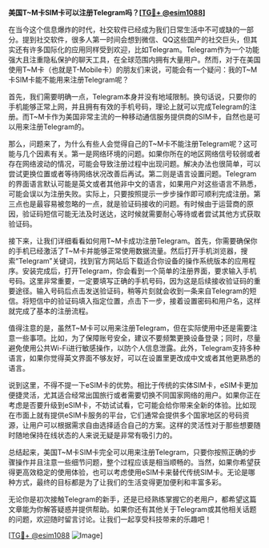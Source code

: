 **美国T~M卡SIM卡可以注册Telegram吗？[[TG💪+ @esim1088](https://t.me/s/esim1088)]**

在当今这个信息爆炸的时代，社交软件已经成为我们日常生活中不可或缺的一部分。提到社交软件，很多人第一时间会想到微信、QQ这些国产的社交巨头，但其实还有许多国际化的应用同样受到欢迎，比如Telegram。Telegram作为一个功能强大且注重隐私保护的聊天工具，在全球范围内拥有大量用户。然而，对于在美国使用T~M卡（也就是T-Mobile卡）的朋友们来说，可能会有一个疑问：我的T~M卡SIM卡能不能用来注册Telegram呢？

首先，我们需要明确一点，Telegram本身并没有地域限制。换句话说，只要你的手机能够正常上网，并且拥有有效的手机号码，理论上就可以完成Telegram的注册。而T~M卡作为美国非常主流的一种移动通信服务提供商的SIM卡，自然也是可以用来注册Telegram的。

那么，问题来了，为什么有些人会觉得自己的T~M卡不能注册Telegram呢？这可能与几个因素有关。第一是网络环境的问题。如果你所在的地区网络信号较弱或者存在网络波动的情况，可能会导致注册过程中出现问题。解决办法也很简单，可以尝试更换位置或者等待网络状况改善后再试。第二则是语言设置问题。Telegram的界面语言默认可能是英文或者其他非中文的语言，如果用户对这些语言不熟悉，可能会误以为注册失败。实际上，只要按照提示一步步操作即可顺利完成注册。第三点也是最容易被忽略的一点，就是验证码接收的问题。有时候由于运营商的原因，验证码短信可能无法及时送达，这时候就需要耐心等待或者尝试其他方式获取验证码。

接下来，让我们详细看看如何用T~M卡成功注册Telegram。首先，你需要确保你的手机已经激活了T~M卡并能够正常使用数据流量。然后打开手机浏览器，搜索“Telegram”关键词，找到官方网站后下载适合你设备的操作系统版本的应用程序。安装完成后，打开Telegram，你会看到一个简单的注册界面，要求输入手机号码。这里非常重要，一定要填写正确的手机号码，因为这是后续接收验证码的重要途径。输入号码后点击发送验证码，稍等片刻就会收到一条来自Telegram的短信。将短信中的验证码填入指定位置，点击下一步，接着设置密码和用户名，这样就完成了基本的注册流程。

值得注意的是，虽然T~M卡可以用来注册Telegram，但在实际使用中还是需要注意一些事项。比如，为了保障账号安全，建议不要频繁更换设备登录；同时，尽量避免使用公共Wi-Fi进行敏感操作，以防个人信息泄露。此外，Telegram支持多种语言，如果你觉得英文界面不够友好，可以在设置里更改成中文或者其他更熟悉的语言。

说到这里，不得不提一下eSIM卡的优势。相比于传统的实体SIM卡，eSIM卡更加便捷灵活，尤其适合经常出国旅行或者需要切换不同国家网络的用户。如果你正在考虑是否要升级到eSIM卡，不妨试试看，它可能会给你带来全新的体验。比如现在市面上就有提供eSIM卡服务的平台，它们通常会提供多个国家地区的号码资源，让用户可以根据需求自由选择适合自己的方案。这样的灵活性对于那些想要随时随地保持在线状态的人来说无疑是非常有吸引力的。

总结起来，美国T~M卡SIM卡完全可以用来注册Telegram，只要你按照正确的步骤操作并且注意一些细节问题，整个过程应该是相当顺畅的。当然，如果你希望获得更高效稳定的使用体验，也可以考虑使用eSIM卡来替代传统SIM卡。无论是哪种方式，最终的目标都是为了让我们的生活变得更加便利和丰富多彩。

无论你是初次接触Telegram的新手，还是已经熟练掌握它的老用户，都希望这篇文章能为你解答疑惑并提供帮助。如果你还有其他关于Telegram或其他相关话题的问题，欢迎随时留言讨论。让我们一起享受科技带来的乐趣吧！

[[TG💪+ @esim1088](https://t.me/s/esim1088) ![Image](https://i.postimg.cc/4NQfJmqS/Snipaste-2025-05-13-00-14-12.png)]